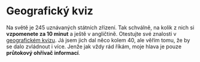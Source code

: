 <!--
title : Geografický kviz
author : Roman Ožana <ozana@omdesign.cz>
date : 4.3.2007 10:27:00
tags : mapy, zajimavosti
-->

# Geografický kviz

Na světě je 245 uznávaných státních zřízení. Tak schválně, na kolik z nich si **vzpomenete za 10 minut** a ještě v angličtině. Otestujte své znalosti v [geografickém kvizu][1]. Já jsem jich dal něco kolem 40, ale věřím tomu, že by se dalo zvládnout i více. Jenže jak vždy rád říkám, moje hlava je pouze **průtokový ohřívač informací**.

 [1]: http://andys.org.uk/countryquiz/ "245 countries in 10 minutes"